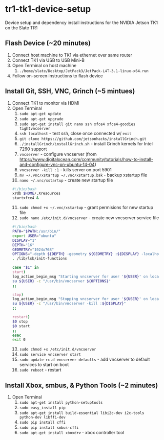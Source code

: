 # tr1-tk1-device-setup
Device setup and dependency install instructions for the NVIDIA Jetson TK1 on the Slate TR1

## Flash Device (~20 minutes)
1. Connect host machine to TK1 via ethernet over same router
2. Connect TK1 via USB to USB Mini-B
3. Open Terminal on host machine
    1. `./home/slate/Desktop/JetPack3/JetPack-L4T-3.1-linux-x64.run`
4. Follow on-screen instructions to flash device

## Install Git, SSH, VNC, Grinch (~5 mintues)
1. Connect TK1 to monitor via HDMI
2. Open Terminal
    1. `sudo apt-get update`
    2. `sudo apt-get upgrade`
    3. `sudo apt-get install git nano ssh xfce4 xfce4-goodies tightvncserver`
    4. `ssh localhost` - test ssh, close once connected w/ `exit`
    5. `git clone https://github.com/jetsonhacks/installGrinch.git`
    6. `./installGrinch/installGrinch.sh` - install Grinch kernels for Intel 7260 support
    7. `vncserver` - configure vncserver (from https://www.digitalocean.com/community/tutorials/how-to-install-and-configure-vnc-on-ubuntu-14-04)
    8. `vncserver -kill :1` - kills server on port 5901
    9. `mv ~/.vnc/xstartup ~/.vnc/xstartup.bak` - backup xstartup file
    10. `nano ~/.vnc/xstartup` - create new startup file
    ```bash
    #!/bin/bash
    xrdb $HOME/.Xresources
    startxfce4 &
    ```
    11. `sudo chmod +x ~/.vnc/xstartup` - grant permisions for new startup file
    12. `sudo nano /etc/init.d/vncserver` - create new vncserver service file
    ```bash
    #!/bin/bash
    PATH="$PATH:/usr/bin/"
    export USER="ubuntu"
    DISPLAY="1"
    DEPTH="16"
    GEOMETRY="1024x768"
    OPTIONS="-depth ${DEPTH} -geometry ${GEOMETRY} :${DISPLAY} -localhost"
    . /lib/lsb/init-functions
    
    case "$1" in
    start)
    log_action_begin_msg "Starting vncserver for user '${USER}' on localhost:${DISPLAY}"
    su ${USER} -c "/usr/bin/vncserver ${OPTIONS}"
    ;;
    
    stop)
    log_action_begin_msg "Stopping vncserver for user '${USER}' on localhost:${DISPLAY}"
    su ${USER} -c "/usr/bin/vncserver -kill :${DISPLAY}"
    ;;
    
    restart)
    $0 stop
    $0 start
    ;;
    esac
    exit 0
    ```
    13. `sudo chmod +x /etc/init.d/vncserver`
    14. `sudo service vncserver start`
    15. `sudo update-rc.d vncserver defaults` - add vncserver to default services to start on boot
    16. `sudo reboot` - restart

## Install Xbox, smbus, & Python Tools (~2 minutes)
1. Open Terminal
    1. `sudo apt-get install python-setuptools`
    2. `sudo easy_install pip`
    3. `sudo apt-get install build-essential libi2c-dev i2c-tools python-dev libffi-dev`
    4. `sudo pip install cffi`
    5. `sudo pip install smbus-cffi`
    6. `sudo apt-get install xboxdrv` - xbox controller tool
